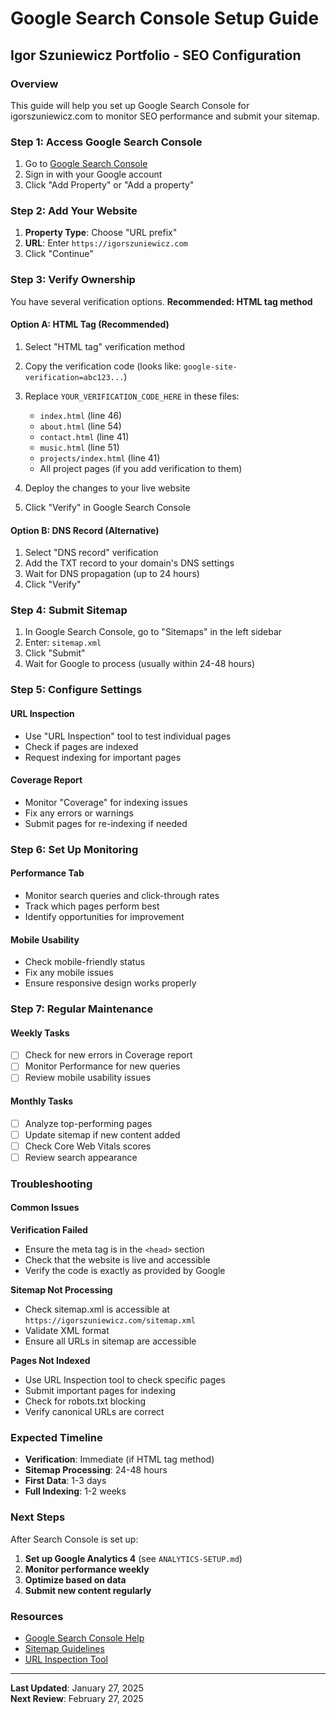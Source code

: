# Google Search Console Setup Guide
## Igor Szuniewicz Portfolio - SEO Configuration

### Overview
This guide will help you set up Google Search Console for igorszuniewicz.com to monitor SEO performance and submit your sitemap.

### Step 1: Access Google Search Console

1. Go to [Google Search Console](https://search.google.com/search-console)
2. Sign in with your Google account
3. Click "Add Property" or "Add a property"

### Step 2: Add Your Website

1. **Property Type**: Choose "URL prefix"
2. **URL**: Enter `https://igorszuniewicz.com`
3. Click "Continue"

### Step 3: Verify Ownership

You have several verification options. **Recommended: HTML tag method**

#### Option A: HTML Tag (Recommended)
1. Select "HTML tag" verification method
2. Copy the verification code (looks like: `google-site-verification=abc123...`)
3. Replace `YOUR_VERIFICATION_CODE_HERE` in these files:
   - `index.html` (line 46)
   - `about.html` (line 54)
   - `contact.html` (line 41)
   - `music.html` (line 51)
   - `projects/index.html` (line 41)
   - All project pages (if you add verification to them)

4. Deploy the changes to your live website
5. Click "Verify" in Google Search Console

#### Option B: DNS Record (Alternative)
1. Select "DNS record" verification
2. Add the TXT record to your domain's DNS settings
3. Wait for DNS propagation (up to 24 hours)
4. Click "Verify"

### Step 4: Submit Sitemap

1. In Google Search Console, go to "Sitemaps" in the left sidebar
2. Enter: `sitemap.xml`
3. Click "Submit"
4. Wait for Google to process (usually within 24-48 hours)

### Step 5: Configure Settings

#### URL Inspection
- Use "URL Inspection" tool to test individual pages
- Check if pages are indexed
- Request indexing for important pages

#### Coverage Report
- Monitor "Coverage" for indexing issues
- Fix any errors or warnings
- Submit pages for re-indexing if needed

### Step 6: Set Up Monitoring

#### Performance Tab
- Monitor search queries and click-through rates
- Track which pages perform best
- Identify opportunities for improvement

#### Mobile Usability
- Check mobile-friendly status
- Fix any mobile issues
- Ensure responsive design works properly

### Step 7: Regular Maintenance

#### Weekly Tasks
- [ ] Check for new errors in Coverage report
- [ ] Monitor Performance for new queries
- [ ] Review mobile usability issues

#### Monthly Tasks
- [ ] Analyze top-performing pages
- [ ] Update sitemap if new content added
- [ ] Check Core Web Vitals scores
- [ ] Review search appearance

### Troubleshooting

#### Common Issues

**Verification Failed**
- Ensure the meta tag is in the `<head>` section
- Check that the website is live and accessible
- Verify the code is exactly as provided by Google

**Sitemap Not Processing**
- Check sitemap.xml is accessible at `https://igorszuniewicz.com/sitemap.xml`
- Validate XML format
- Ensure all URLs in sitemap are accessible

**Pages Not Indexed**
- Use URL Inspection tool to check specific pages
- Submit important pages for indexing
- Check for robots.txt blocking
- Verify canonical URLs are correct

### Expected Timeline

- **Verification**: Immediate (if HTML tag method)
- **Sitemap Processing**: 24-48 hours
- **First Data**: 1-3 days
- **Full Indexing**: 1-2 weeks

### Next Steps

After Search Console is set up:

1. **Set up Google Analytics 4** (see `ANALYTICS-SETUP.md`)
2. **Monitor performance weekly**
3. **Optimize based on data**
4. **Submit new content regularly**

### Resources

- [Google Search Console Help](https://support.google.com/webmasters/)
- [Sitemap Guidelines](https://developers.google.com/search/docs/crawling-indexing/sitemaps/overview)
- [URL Inspection Tool](https://support.google.com/webmasters/answer/9012289)

---

**Last Updated**: January 27, 2025  
**Next Review**: February 27, 2025
